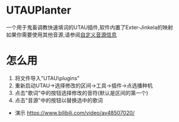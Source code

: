 # UTAUPlanter
一个用于鬼畜调教快速填词的UTAU插件,软件内置了Exter-Jinkela的映射<br/>
如果你需要使用其他音源,请参阅[自定义音源信息](https://github.com/Sanheiii/UTAUPlanter/blob/master/Notes/Customize.md)<br/>

怎么用
======
1. 将文件导入"UTAU\plugins\"<br/>
2. 重新启动UTAU→选择修改的区间→工具→插件→点选播种机
3. 点击"歌词"中的按钮选择修改的音符(默认是区间的第一个)
4. 点击"音源"中的按钮以替换选中的歌词
* 演示 https://www.bilibili.com/video/av48507020/
